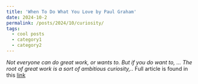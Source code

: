 ```yaml
---
title: 'When To Do What You Love by Paul Graham'
date: 2024-10-2
permalink: /posts/2024/10/curiosity/
tags:
  - cool posts
  - category1
  - category2
---
```


 *Not everyone can do great work, or wants to. But if you do want to, ... The root of great work is a sort of ambitious curiosity,..*
 Full article is found in this [link](https://paulgraham.com/when.html)

